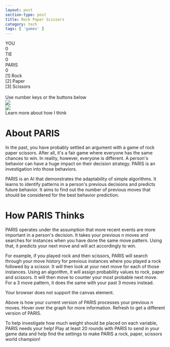 ```yaml
---
layout: post
section-type: post
title: Rock Paper Scissors
category: tech
tags: [ 'games' ]
---
```


 
 
<div class="container">
        <div class="projects-card">
            <div class="scoreboard">
                <div class="cat-div">
                    <div class="cat-name">YOU</div>
                    <div class="score" id="user-score">0</div>
                </div>
                <div class="cat-div">
                    <div class="cat-name">TIE</div>
                    <div class="score" id="tie-score">0</div>
                </div>
                <div class="cat-div">
                    <div class="cat-name">PARIS</div>
                    <div class="score" id="ai-score">0</div>
                </div>
            </div>
            <div class="card-con">
                <div class="player-card" id="user-card">
                    <div id="instructions">[1] Rock<br>[2] Paper<br>[3] Scissors<br><br>Use number keys or the buttons below </div>
                    <img class="display-img" id="user-img" src="./source.gif">
                    <div class="btn-con">
                        <div class="select-btn" id="rock" onClick="selection(this.id)"><div></div></div>
                        <div class="select-btn" id="paper" onClick="selection(this.id)"><div></div></div>
                        <div class="select-btn" id="scissors" onClick="selection(this.id)"><div></div></div>
                    </div>
                </div>
                <div class="player-card" id="ai-card">
                    <img class="display-img" id="ai-img" src="./source.gif">
                    <div class="btn-con">
                        <div class="select-btn" id="learn-more-btn"><div>Learn more about how I think</div></div>
                    </div>
                </div>
            </div>
            <div class="mobile-btn">
                    <div class="select-btn" id="rock" onClick="selection(this.id)"><div></div></div>
                    <div class="select-btn" id="paper" onClick="selection(this.id)"><div></div></div>
                    <div class="select-btn" id="scissors" onClick="selection(this.id)"><div></div></div>
            </div>
        </div>
        <div class="projects-card">
            <div class="post-inner">
                <h1>About PARIS</h1>
                <p>
                    In the past, you have probably settled an argument with a game of rock paper scissors. 
                    After all, it's a fair game where everyone has the same chances to win. In reality, however, 
                    everyone is different. A person's behavior can have a huge impact 
                    on their decision strategy. PARIS is an investigation into those behaviors.
                </p>
                <p>
                    PARIS is an AI that demonstrates the adaptability of simple algorithms. It learns to identify patterns in a person's previous decisions and predicts future behavior. It aims to find out the number of previous moves that should be considered for the best behavior prediction. 
                </p>
                <h1 id="think">How PARIS Thinks</h1>
                <p>
                    PARIS operates under the assumption that more recent events are more important in a person's decision. It takes your previous n moves and searches for instances when you have done the same move pattern. Using that, it predicts your next move and will act accordingly to win. 
                </p>
                <p>
                    For example, if you played rock and then scissors, PARIS will search through your move history for previous instances where you played a rock followed by a scissor. It will then look at your next move for each of those instances. Using an algorithm, it will assign probability values to rock, paper and scissors. It will then move to counter your most probable next move. For a 3 move pattern, it does the same with your past 3 moves instead. 
                </p>
                <div class="chart-con">
                    <canvas id="myChart" aria-label="PARIS thinking diagram" role="img"><p>Your browser does not support the canvas element.</p></canvas>
                </div>
                <p>
                    Above is how your current version of PARIS processes your previous n moves. Hover over the graph for more information. Refresh to get a different version of PARIS. 
                </p>
                <p>
                    To help investigate how much weight should be placed on each variable, PARIS needs your help! Play at least 20 rounds with PARIS to send in your game data and help find the settings to make PARIS a rock, paper, scissors world champion!
                </p>
            </div>
        </div>
 <script src="./scripts.js"></script>

